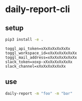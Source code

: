 # daily-report-cli

## setup
```bash
pip3 install -e .
```

```
toggl_api_token=xXxXxXxXxXxXx
toggl_workspace_id=xXxXxXxXxXxXx
toggl_mail_address=xXxXxXxXxXxXx
slack_token=xoxp-xXxXxXxXxXxXx
slack_channel=xXxXxXxXxXxXx
```

## use
```bash
daily-report -m "foo" -m "bar"
```
